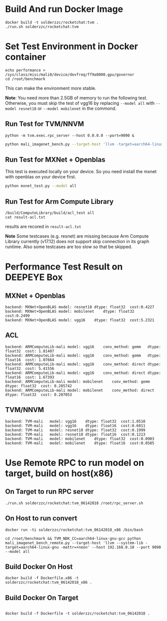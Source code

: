 

# Build And run Docker Image

```
docker build -t solderzzc/rocketchat:tvm .
./run.sh solderzzc/rocketchat:tvm
```

# Set Test Environment in Docker container
```
echo performance > /sys/class/misc/mali0/device/devfreq/ff9a0000.gpu/governor
cd /root/benchmark
```
This can make the environment more stable.

**Note**: You need more than 2.5GB of memory to run the following test.
Otherwise, you must skip the test of vgg16 by replacing `--model all` with `--model resnet18` or `--model mobilenet`
in the commond.

## Run Test for TVM/NNVM
```
python -m tvm.exec.rpc_server --host 0.0.0.0 --port=9090 &
```

``` bash
python mali_imagenet_bench.py --target-host 'llvm -target=aarch64-linux-gnu -mattr=+neon' --host 127.0.0.1 --port 9090 --model all
```

## Run Test for MXNet + Openblas
This test is executed locally on your device. So you need install the mxnet with openblas on your device first.

``` bash
python mxnet_test.py --model all
```

## Run Test for Arm Compute Library
```
/build/ComputeLibrary/build/acl_test all
cat result-acl.txt
```
results are recored in `result-acl.txt`

**Note** Some testcases (e.g. resnet) are missing because Arm Compute Library currently (v17.12) does not
support skip connection in its graph runtime. Also some testcases are too slow so that be skipped.

# Performance Test Result on DEEPEYE Box

## MXNet + Openblas

```
backend: MXNet+OpenBLAS	model: resnet18	dtype: float32	cost:0.4227
backend: MXNet+OpenBLAS	model: mobilenet	dtype: float32	cost:0.2499
backend: MXNet+OpenBLAS	model: vgg16	dtype: float32	cost:5.2321
```

## ACL

```
backend: ARMComputeLib-mali	model: vgg16	conv_method: gemm	dtype: float32	cost: 1.81407
backend: ARMComputeLib-mali	model: vgg16	conv_method: gemm	dtype: float16	cost: 1.07664
backend: ARMComputeLib-mali	model: vgg16	conv_method: direct	dtype: float32	cost: 5.41556
backend: ARMComputeLib-mali	model: vgg16	conv_method: direct	dtype: float16	cost: 1.67393
backend: ARMComputeLib-mali	model: mobilenet	conv_method: gemm	dtype: float32	cost: 0.205742
backend: ARMComputeLib-mali	model: mobilenet	conv_method: direct	dtype: float32	cost: 0.207053
```

## TVM/NNVM

```
backend: TVM-mali	model: vgg16	dtype: float32	cost:1.0510
backend: TVM-mali	model: vgg16	dtype: float16	cost:0.6011
backend: TVM-mali	model: resnet18	dtype: float32	cost:0.1999
backend: TVM-mali	model: resnet18	dtype: float16	cost:0.1213
backend: TVM-mali	model: mobilenet	dtype: float32	cost:0.0903
backend: TVM-mali	model: mobilenet	dtype: float16	cost:0.0585
```

# Use Remote RPC to run model on target, build on host(x86)

## On Target to run RPC server
```
./run.sh solderzzc/rocketchat:tvm_06142018 /root/rpc_server.sh
```

## On Host to run convert
```
docker run -ti solderzzc/rocketchat:tvm_06142018_x86 /bin/bash

cd /root/benchmark && TVM_NDK_CC=aarch64-linux-gnu-gcc python mali_imagenet_bench_remote.py --target-host 'llvm --system-lib -target=aarch64-linux-gnu -mattr=+neon' --host 192.168.0.10 --port 9090 --model all
```

## Build Docker On Host
```
docker build -f Dockerfile.x86 -t solderzzc/rocketchat:tvm_06142018_x86 .
```

## Build Docker On Target
```

docker build -f Dockerfile -t solderzzc/rocketchat:tvm_06142018 .
```
